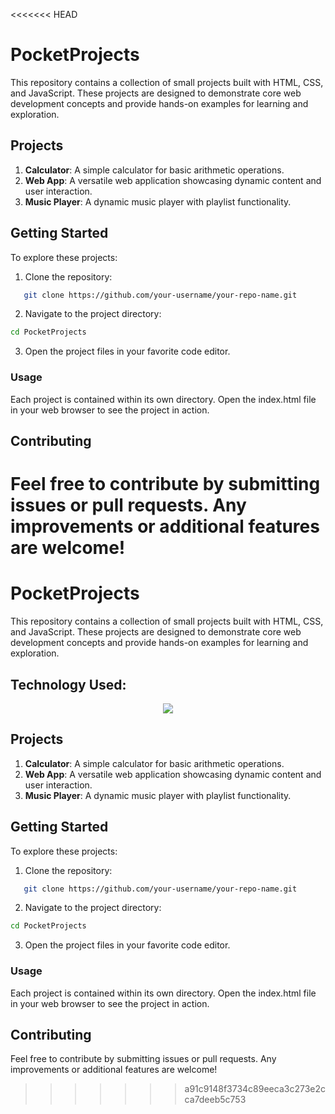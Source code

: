 <<<<<<< HEAD
# PocketProjects

This repository contains a collection of small projects built with HTML, CSS, and JavaScript. These projects are designed to demonstrate core web development concepts and provide hands-on examples for learning and exploration.

## Projects

1. **Calculator**: A simple calculator for basic arithmetic operations.
2. **Web App**: A versatile web application showcasing dynamic content and user interaction.
3. **Music Player**: A dynamic music player with playlist functionality.

## Getting Started

To explore these projects:

1. Clone the repository: 
```bash
   git clone https://github.com/your-username/your-repo-name.git
```

2. Navigate to the project directory:
```bash
cd PocketProjects
```

3. Open the project files in your favorite code editor.

### Usage
Each project is contained within its own directory. Open the index.html file in your web browser to see the project in action.

## Contributing
Feel free to contribute by submitting issues or pull requests. Any improvements or additional features are welcome!
=======
# PocketProjects

This repository contains a collection of small projects built with HTML, CSS, and JavaScript. These projects are designed to demonstrate core web development concepts and provide hands-on examples for learning and exploration.

## Technology Used:

<p align="center">
  <a href="https://skillicons.dev">
    <img src="https://skillicons.dev/icons?i=html,css,javascript" />
  </a>
</p>

## Projects

1. **Calculator**: A simple calculator for basic arithmetic operations.
2. **Web App**: A versatile web application showcasing dynamic content and user interaction.
3. **Music Player**: A dynamic music player with playlist functionality.

## Getting Started

To explore these projects:

1. Clone the repository: 
```bash
   git clone https://github.com/your-username/your-repo-name.git
```

2. Navigate to the project directory:
```bash
cd PocketProjects
```

3. Open the project files in your favorite code editor.

### Usage
Each project is contained within its own directory. Open the index.html file in your web browser to see the project in action.

## Contributing
Feel free to contribute by submitting issues or pull requests. Any improvements or additional features are welcome!
>>>>>>> a91c9148f3734c89eeca3c273e2cca7deeb5c753
